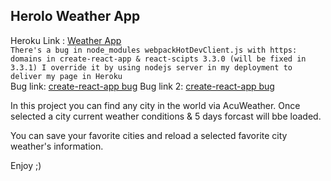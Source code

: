 ## Herolo Weather App

Heroku Link : [Weather App](https://herolo-weather-guy.herokuapp.com/)<br>
`There's a bug in node_modules webpackHotDevClient.js with https: domains in create-react-app & react-scipts 3.3.0 (will be fixed in 3.3.1) I override it by using nodejs server in my deployment to deliver my page in Heroku`<br>
Bug link: [create-react-app bug](https://github.com/facebook/create-react-app/pull/8079)
Bug link 2: [create-react-app bug](https://github.com/facebook/create-react-app/issues/8075)

In this project you can find any city in the world via AcuWeather.
Once selected a city current weather conditions & 5 days forcast will bbe loaded.

You can save your favorite cities and reload a selected favorite city weather's information.

Enjoy ;)
